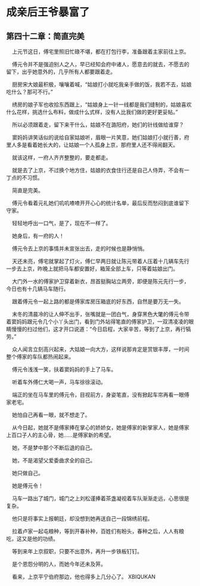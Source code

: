 # 成亲后王爷暴富了 
 ## 第四十二章：简直完美
     上元节这日，傅宅里照旧忙碌不堪，都在打包行李，准备跟着主家前往上京。

    傅元令并不是强迫别人之人，早已经知会府中诸人，愿意去的就去，不愿去的留下，出乎她意外的，几乎所有人都要跟着走。

    厨房宋大娘最积极，嚷嚷着喊，“姑娘打小就吃我亲手做的饭，我若不去，姑娘吃什么？那可不行。”

    绣房的娘子军也收拾东西跟上，“姑娘身上一针一线都是我们缝制的，姑娘喜欢什么花样，挑选什么布料，做成什么式样，没有人比我们做的更好更妥帖。”

    所以必须跟着走，留下来干什么，姑娘不在潞阳府，她们的针线做给谁穿？

    窦妈妈讲笑话似的说给自家姑娘听，眉眼一片笑意，她们姑娘打小就行善，府里人多是看着她长大的，让姑娘一个人孤身上京，那府里人还不得闹翻天。

    就该这样，一府人齐齐整整的，要走都走。

    就是去了上京，不过换个地方住，姑娘的衣食住行还是自己人侍弄，不会有一丁点的不习惯。

    简直是完美。

    傅元令看着元礼她们叽叽喳喳开开心心的统计名单，最后反而愁闷到底谁留下守家。

    轻轻地呼出一口气，是了，现在不一样了。

    她身后，有一府的人！

    傅元令去上京的事情并未宣张出去，走的时候也是静悄悄。

    天还未亮，傅宅就掌起了灯火，傅仁早两日就让陈元带着人压着十几辆车先行一步去上京，昨晚上就把马车都安置好，箱笼全部上车，只等着姑娘出门。

    大门外一水的傅家护卫穿着新衣，昂首挺胸站立两旁，即便是陈元先行一步，今日也有十几辆马车随行。

    跟着傅元令一起上路的都是傅家库房压箱底的好东西，自然是要万无一失。

    末冬的清晨冷的让人伸不出手，张嘴就是一团白气，身穿黑色大氅的傅元令带着窦妈妈跟元令几个小丫头出门，看到门外站得笔直的傅家护卫，一双清凌凌的眼睛慢慢的扫过他们，这才开口说道：“今日启程，大家辛苦，等到了上京，再行犒劳。”

    众人闻言立刻高兴起来，大姑娘一向大方，这样说那肯定是赏银丰厚，一时间整个傅家的车队都热闹起来。

    傅元令浅浅一笑，扶着窦妈妈的手上了马车。

    听着车外傅仁大喝一声，马车徐徐滚动。

    端正的坐在马车里的傅元令，目视前方，身姿笔直，没有掀起车帘再看一眼傅家老宅。

    她怕自己再看一眼，就不想走了。

    从今日起，她就不是傅家捧在掌心的娇娇女，她是傅家的新掌家人，她是傅家上百口子人的主心骨，她……是傅家新的希望。

    她，不是梦中那个不断后退的自己。

    她，不是渴望父爱委曲求全的自己。

    她只做自己。

    她是傅元令！

    马车一路出了城门，城门之上刘松谨捧着茶盏凝视着车队渐渐走远，心思很是复杂。

    他只是将事实上报朝廷，却没想到她再送自己一段锦绣前程。

    拉着卢家一起屯粮种，等到开春补种，百姓们有盼头，春种之后，人人有粮吃，这又是他的功绩。

    等到来年上京叙职，只要不出意外，再升一步铁板钉钉。

    是个恩怨分明的人，而她今年还未及笄。

    看来，上京平宁伯府那边，他也得多上几分心了。 
XBIQUKAN